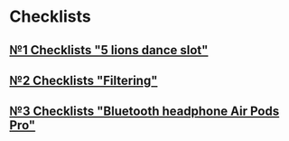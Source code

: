 # Checklists
## [№1 Checklists "5 lions dance slot"](https://docs.google.com/spreadsheets/d/1xc_vK2Hho8VoV5BZjf_rmuHHXrZCk4oUaPDGVQeCws0/edit?gid=1386834576#gid=1386834576)
## [№2 Checklists "Filtering"](https://docs.google.com/spreadsheets/d/1Gg4VUOmCplBPp97JDzCcKHyzt3Yx5sahef8m_3-P-4s/edit?gid=1386834576#gid=1386834576)
## [№3 Checklists "Bluetooth headphone Air Pods Pro"](https://docs.google.com/spreadsheets/d/1ERVp511H8R05AgXqCbT8TCTb67-3ZSMVbZUHg8xKGd0/edit?gid=1386834576#gid=1386834576)
